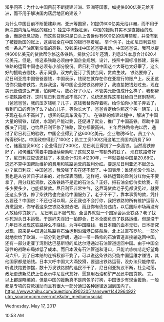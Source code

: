 知乎问答：为什么中国目前不断援建非洲、亚洲等国家，如提供600亿美元给非洲，而不用于解决国内落后地区的建设？

为什么中国目前不断援建非洲、亚洲等国家，如提供600亿美元给非洲，而不用于解决国内落后地区的建设？ 独立中流挽狂澜， 中国的援助其实不是直接给的现金，而是低息贷款，而这些贷款只是口头上告诉你有600亿的信用额度，并没有到了被援助国的账上，这些钱全在中国的银行存着呢。 举个例子，比如尼日利亚想修一条从产油区到沿海的高铁，没钱来找中国爸爸要援助。中国爸爸说，我可以提供600亿美元的贷款帮你修这条铁路，贷款分30年还清，利息2%本息合计620.4亿美元。但是，修这条铁路必须由中国企业规划，设计，按照中国标准修建，将来铁路的运营中国也必须有小部分股份。尼日利亚想中国这个大哥也太好宰了，这么好的援助去哪找，表示同意。双方的签订了贷款合同，贷款生效。 铁路要修了，尼日利亚找中国爸爸要钱，中国表示，钱现在就存在你在亚投行的账户上，反正这钱你只能修铁路，先存我这，等中国企业把铁路修好了，我直接把钱划过去，现在美元贬值这么严重，怕你吃亏，放心好了小尼，不管美元贬值成什么样子，我都帮你把铁路修好。这时尼日利亚有点不高兴了，总统还想靠这笔钱给自己修别墅呢。（爸爸爸爸，我的压岁钱呢？儿子，这钱我替你存着呢，给你怕你小孩子弄丢了，看到门口的奔驰了么？放心儿子，等你长大了，爸爸肯定给你照这个买一辆车，儿子现在有点不高兴了，想买的玩具车没有了）。 在铁路的修建过程中，解决了中国大量的钢铁，煤炭，水泥的产能过剩，还促进了就业，推广了中国高铁。帮助中国解决了问题，也给尼日利亚修了铁路，双方都很高兴。 五年后铁路修完以后，通过了尼日利亚的验收，中国企业得到了这600亿美元，企业缴税95亿，员工个人所得税5亿，中国政府得到了100亿；员工工资100亿用这笔工资国内消费了50亿，储蓄投资50亿；企业得到了300亿，尼日利亚得到了一条高铁。当然高铁修好了，如何维护需要中国继续帮助吧？这就又是一笔额外的钱了。 现在铁路修好了，尼日利亚应该还钱了，本息合计620.4亿30年，一年就要给中国是20.68亿，这还不算中国帮助维护的费用和铁路运营的盈利分红。要是尼日利亚还不起怎么办？尼日利亚：中国爸爸，我没钱了实在还不起了。中国表示：谁还能没个难处，我也是从穷苦日子过来的，对你深表同情，这样吧，铁路运营的盈利分红你先不要拿了，用分红抵贷款，这条铁路不是运的石油么？正好，把石油全低价卖给我，有多少要多少，也能抵贷款。尼日利亚非常生气，这尼玛贷款老子见都没见过，就要还这么多钱，修了条铁路也完全给中国服务了，老子不干了，靠本事贷的款，凭什么要还？中国说：不还也可以啊，反正我也不会打你，我把铁路的所有维护运营人员撤回来，你守着这条空铁路发财去吧，而且你有债务违约，以后国际市场再没有人敢给你贷款了。 尼日利亚不服气想，全世界就就一个国家会运营铁路？老子找你死对头日本运营。于是奸夫淫妇一拍即合，日本全面负责了铁路运维。但是没干几年日本发现这铁路肿么不赚钱，为咩中国赚钱，我日本赔的血本无归，日本研究发现，原来是中国通过铁路将石油运到沿海港口装船后，北上过直布罗陀，一部分就地卖给了欧洲，一部分到达伊朗，通过一带一路修的石油管道直接输送回中国，还有一部分走亚丁湾到达巴基斯坦的瓜达尔港通过石油管道运回中国。由于中国全球性的战略布局摊低了成本。而日本没有石油管道和港口，只能吭哧吭哧走好望角马六甲，到了日本赔的连裤衩都不剩了。可以说这条铁路只能中国运维才赚钱，其他国家都是赔钱。日本大呼中国大大滴狡猾，要退出铁路运营，没办法只能停摆，听说铁路要停摆，数十万发铁路财的选民不干了，尼日利亚抗议不断，社会动荡，政坛更迭新总统上任表示中尼世代友好，愿意用石油和矿产品还中国贷款。 完，以上都是瞎编的，但是中国的援助真不是肉包子打狗，中国很少有现金援助，一般都是专项的贷款援助而且有很大一部分通过各种途径返回到国内了。 <https://www.zhihu.com/question/39023051/answer/144296492?utm_source=com.evernote&utm_medium=social>

Wednesday, May 17, 2017

10:53 AM
